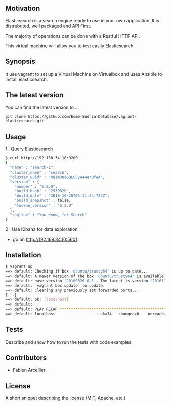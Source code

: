 ## Motivation

Elasticsearch is a search engine ready to use in your own application.
It is distrubuted, well packaged and API First.

The majority of operations can be done with a Restful HTTP API.

This virtual machine will allow you to test easily Elasticsearch.

## Synopsis

It use vagrant to set up a Virtual Machine on Virtualbox and
uses Ansible to install elasticsearch.

## The latest version

You can find the latest version to ...

    git clone https://github.com/Esme-Sudria-Database/vagrant-elasticsearch.git

## Usage

1 . Query Elasticsearch

```bash
$ curl http://192.168.34.10:9200
{
  "name" : "search-1",
  "cluster_name" : "search",
  "cluster_uuid" : "h8Im30o6QLu5yH44er0feA",
  "version" : {
    "number" : "5.0.0",
    "build_hash" : "253032b",
    "build_date" : "2016-10-26T05:11:34.737Z",
    "build_snapshot" : false,
    "lucene_version" : "6.2.0"
  },
  "tagline" : "You Know, for Search"
}
```

2 . Use Kibana for data exploration

* go on http://192.168.34.10:5601

## Installation

```bash
$ vagrant up
==> default: Checking if box 'ubuntu/trusty64' is up to date...
==> default: A newer version of the box 'ubuntu/trusty64' is available! You currently
==> default: have version '20160826.0.1'. The latest is version '20161109.0.0'. Run
==> default: `vagrant box update` to update.
==> default: Clearing any previously set forwarded ports...
[...]
==> default: ok: [localhost]
==> default:
==> default: PLAY RECAP *********************************************************************
==> default: localhost                  : ok=34   changed=0    unreachable=0    failed=0
```

## Tests

Describe and show how to run the tests with code examples.

## Contributors

* Fabien Arcellier

## License

A short snippet describing the license (MIT, Apache, etc.)
